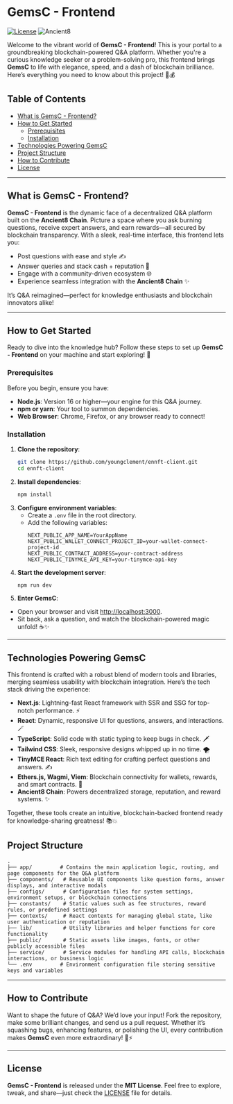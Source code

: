 
# GemsC - Frontend

[![License](https://img.shields.io/badge/License-MIT-blue.svg)](https://opensource.org/licenses/MIT) ![Ancient8](https://img.shields.io/badge/Blockchain-Ancient8-green.svg)

Welcome to the vibrant world of **GemsC - Frontend**! This is your portal to a groundbreaking blockchain-powered Q&A platform. Whether you're a curious knowledge seeker or a problem-solving pro, this frontend brings **GemsC** to life with elegance, speed, and a dash of blockchain brilliance. Here’s everything you need to know about this project! 🧠💰



## Table of Contents
-   [What is GemsC - Frontend?](#what-is-gemsc---frontend)
-   [How to Get Started](#how-to-get-started)
    -   [Prerequisites](#prerequisites)
    -   [Installation](#installation)
-   [Technologies Powering GemsC](#technologies-powering-gemsc)
-   [Project Structure](#project-structure)
-   [How to Contribute](#how-to-contribute)
-   [License](#license)

----------

## What is GemsC - Frontend?

**GemsC - Frontend** is the dynamic face of a decentralized Q&A platform built on the **Ancient8 Chain**. Picture a space where you ask burning questions, receive expert answers, and earn rewards—all secured by blockchain transparency. With a sleek, real-time interface, this frontend lets you:

-   Post questions with ease and style ✍️
-   Answer queries and stack cash + reputation 💸
-   Engage with a community-driven ecosystem 🌐
-   Experience seamless integration with the **Ancient8 Chain** ✨

It’s Q&A reimagined—perfect for knowledge enthusiasts and blockchain innovators alike!

----------

## How to Get Started

Ready to dive into the knowledge hub? Follow these steps to set up **GemsC - Frontend** on your machine and start exploring! 🚀

### Prerequisites

Before you begin, ensure you have:

-   **Node.js**: Version 16 or higher—your engine for this Q&A journey.
-   **npm or yarn**: Your tool to summon dependencies.
-   **Web Browser**: Chrome, Firefox, or any browser ready to connect!

### Installation
1. **Clone the repository**:
   ```bash
   git clone https://github.com/youngclement/ennft-client.git
   cd ennft-client
   ```
2. **Install dependencies**:
   ```bash
   npm install
   ```
3. **Configure environment variables**:
   - Create a `.env` file in the root directory.
   - Add the following variables:
     ```env
     NEXT_PUBLIC_APP_NAME=YourAppName
	 NEXT_PUBLIC_WALLET_CONNECT_PROJECT_ID=your-wallet-connect-project-id
	 NEXT_PUBLIC_CONTRACT_ADDRESS=your-contract-address
	 NEXT_PUBLIC_TINYMCE_API_KEY=your-tinymce-api-key
     ```
4. **Start the development server**:
   ```bash
   npm run dev
   ```
5. **Enter GemsC**:

-   Open your browser and visit [http://localhost:3000](http://localhost:3000).
-   Sit back, ask a question, and watch the blockchain-powered magic unfold! ☕✨   


----------

## Technologies Powering GemsC

This frontend is crafted with a robust blend of modern tools and libraries, merging seamless usability with blockchain integration. Here’s the tech stack driving the experience:

-   **Next.js**: Lightning-fast React framework with SSR and SSG for top-notch performance. ⚡
-   **React**: Dynamic, responsive UI for questions, answers, and interactions. 🪄
-   **TypeScript**: Solid code with static typing to keep bugs in check. 🗡️
-   **Tailwind CSS**: Sleek, responsive designs whipped up in no time. 🌪️
-   **TinyMCE React**: Rich text editing for crafting perfect questions and answers. ✍️
-   **Ethers.js, Wagmi, Viem**: Blockchain connectivity for wallets, rewards, and smart contracts. 🔐
-   **Ancient8 Chain**: Powers decentralized storage, reputation, and reward systems. ✨

Together, these tools create an intuitive, blockchain-backed frontend ready for knowledge-sharing greatness! 📚💥

## Project Structure
```
.
├── app/         # Contains the main application logic, routing, and page components for the Q&A platform
├── components/   # Reusable UI components like question forms, answer displays, and interactive modals
├── configs/      # Configuration files for system settings, environment setups, or blockchain connections
├── constants/    # Static values such as fee structures, reward rules, or predefined settings
├── contexts/     # React contexts for managing global state, like user authentication or reputation
├── lib/          # Utility libraries and helper functions for core functionality
├── public/       # Static assets like images, fonts, or other publicly accessible files
├── service/      # Service modules for handling API calls, blockchain interactions, or business logic
└── .env         # Environment configuration file storing sensitive keys and variables
```

----------

## How to Contribute

Want to shape the future of Q&A? We’d love your input! Fork the repository, make some brilliant changes, and send us a pull request. Whether it’s squashing bugs, enhancing features, or polishing the UI, every contribution makes **GemsC** even more extraordinary! 🧠⚡

----------

## License
**GemsC - Frontend** is released under the **MIT License**. Feel free to explore, tweak, and share—just check the [LICENSE](./LICENSE) file for details.
